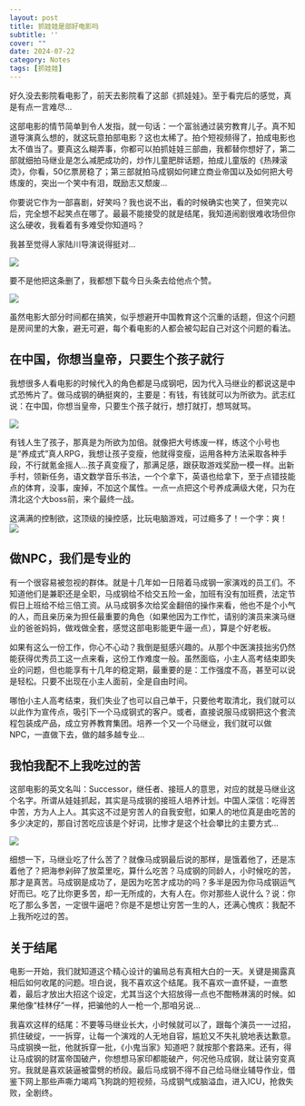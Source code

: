 ```yaml
---
layout: post
title: 抓娃娃是部好电影吗
subtitle: ''
cover: ""
date: 2024-07-22
category: Notes
tags: [抓娃娃]
---
```

好久没去影院看电影了，前天去影院看了这部《抓娃娃》。至于看完后的感觉，真是有点一言难尽...

这部电影的情节简单到令人发指，就一句话：一个富翁通过装穷教育儿子。真不知道导演真么想的，就这玩意拍部电影？这也太稀了。拍个短视频得了，拍成电影也太不值当了。要真这么糊弄事，你都可以拍抓娃娃三部曲，我都替你想好了，第二部就细拍马继业是怎么减肥成功的，炒作儿童肥胖话题，拍成儿童版的《热辣滚烫》，你看，50亿票房稳了；第三部就拍马成钢如何建立商业帝国以及如何把大号练废的，突出一个笑中有泪，既励志又颓废...

你要说它作为一部喜剧，好笑吗？我也说不出，看的时候确实也笑了，但笑完以后，完全想不起笑点在哪了。最最不能接受的就是结尾，我知道闹剧很难收场但你这么硬收，我看着有多难受你知道吗？

我甚至觉得人家陆川导演说得挺对...

![](/assets/images/20240722/lc.jpg)

要不是他把这条删了，我都想下载今日头条去给他点个赞。

![](/assets/images/20240722/tt.jpg)

虽然电影大部分时间都在搞笑，似乎想避开中国教育这个沉重的话题，但这个问题是房间里的大象，避无可避，每个看电影的人都会被勾起自己对这个问题的看法。

## 在中国，你想当皇帝，只要生个孩子就行

我想很多人看电影的时候代入的角色都是马成钢吧，因为代入马继业的都说这是中式恐怖片了。做马成钢的确挺爽的，主要是：有钱，有钱就可以为所欲为。武志红说：在中国，你想当皇帝，只要生个孩子就行，想打就打，想骂就骂。

![](/assets/images/20240722/wzh.jpeg)

有钱人生了孩子，那真是为所欲为加倍。就像把大号练废一样，练这个小号也是“养成式”真人RPG，我想让孩子变瘦，他就得变瘦，运用各种方法采取各种手段，不行就氪金摇人...孩子真变瘦了，那满足感，跟获取游戏奖励一模一样。出新手村，领新任务，语文数学音乐书法，一个个拿下，英语也给拿下，至于点错技能点的体育，没事，废掉，不加这个属性。一点一点把这个号养成满级大佬，只为在清北这个大boss前，来个最终一战。

这满满的控制欲，这顶级的操控感，比玩电脑游戏，可过瘾多了！一个字：爽！
![](/assets/images/meme/shuang.gif)

## 做NPC，我们是专业的

有一个很容易被忽视的群体。就是十几年如一日陪着马成钢一家演戏的员工们。不知道他们是兼职还是全职，马成钢给不给交五险一金，加班有没有加班费，法定节假日上班给不给三倍工资。从马成钢多次给奖金翻倍的操作来看，他也不是个小气的人，而且亲历亲为担任最重要的角色（如果他因为工作忙，请别的演员来演马继业的爸爸妈妈，做戏做全套，感觉这部电影能更牛逼一点），算是个好老板。

如果有这么一份工作，你心不心动？我倒是挺感兴趣的。从那个中医演技拙劣仍然能获得优秀员工这一点来看，这份工作难度一般。虽然面临，小主人高考结束即失业的问题，但也能享有十几年的稳定期，最重要的是：工作强度不高，甚至可以说是轻松。只要不出现在小主人面前，全是自由时间。

哪怕小主人高考结束，我们失业了也可以自己单干，只要他考取清北，我们就可以以此作为宣传点，吸引下一个马成钢式的客户。或者，直接说服马成钢把这个套流程包装成产品，成立穷养教育集团。培养一个又一个马继业，我们就可以做NPC，一直做下去，做的越多越专业...

## 我怕我配不上我吃过的苦

这部电影的英文名叫：Successor，继任者、接班人的意思，对应的就是马继业这个名字。所谓从娃娃抓起，其实是马成钢的接班人培养计划。中国人深信：吃得苦中苦，方为人上人。其实这不过是穷苦人的自我安慰，如果人的地位真是由吃苦的多少决定的，那自讨苦吃应该是个好词，比惨才是这个社会攀比的主要方式...

![](/assets/images/meme/bican.jpg)

细想一下，马继业吃了什么苦了？就像马成钢最后说的那样，是饿着他了，还是冻着他了？把海参剁碎了放菜里吃，算什么吃苦？马成钢的同龄人，小时候吃的苦，那才是真苦。马成钢是成功了，是因为吃苦才成功的吗？多半是因为你马成钢运气好而已。吃了比你更多苦，却一无所成的，大有人在。你对那些人说什么？说：你吃了那么多苦，一定很牛逼吧？你是不是想让穷苦一生的人，还满心愧疚：我配不上我所吃过的苦。

## 关于结尾

电影一开始，我们就知道这个精心设计的骗局总有真相大白的一天。关键是揭露真相后如何收尾的问题。坦白说，我不喜欢这个结尾。我不喜欢一直怀疑，一直憋着，最后才放出大招这个设定，尤其当这个大招放得一点也不酣畅淋漓的时候。如果他像“桂林仔”一样，把骗他的人一枪一个,那咱另说...

我喜欢这样的结尾：不要等马继业长大，小时候就可以了，跟每个演员一一过招，抓住破绽，一一拆穿，让每一个演戏的人无地自容，尴尬又不失礼貌地表达歉意。马成钢换一批，他就拆穿一批，《小鬼当家》知道吧？就按那个套路来。还有，得让马成钢的财富帝国破产，你想想马家印都能破产，何况他马成钢，就让装穷变真穷。我就是喜欢装逼被雷劈的桥段。最后马成钢不得不自己给马继业辅导作业，借鉴下网上那些声嘶力竭鸡飞狗跳的短视频，马成钢气成脑溢血，进入ICU，抢救失败，全剧终。
